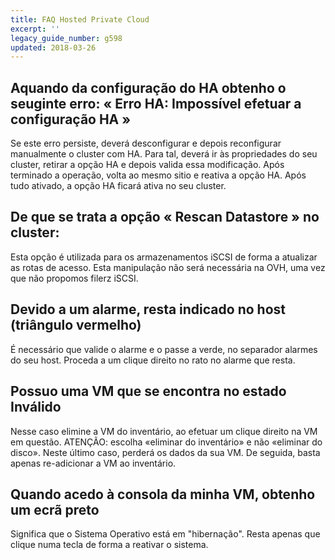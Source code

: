 ```yaml
---
title: FAQ Hosted Private Cloud
excerpt: ''
legacy_guide_number: g598
updated: 2018-03-26
---
```



## Aquando da configuração do HA obtenho o seuginte erro: « Erro HA: Impossível efetuar a configuração HA »
Se este erro persiste, deverá desconfigurar e depois reconfigurar manualmente o cluster com HA. Para tal, deverá ir às propriedades do seu cluster, retirar a opção HA e depois valida essa modificação. Após terminado a operação, volta ao mesmo sitio e reativa a opção HA. Após tudo ativado, a opção HA ficará ativa no seu cluster.


## De que se trata a opção « Rescan Datastore » no cluster:
Esta opção é utilizada para os armazenamentos iSCSI de forma a atualizar as rotas de acesso.
Esta manipulação não será necessária na OVH, uma vez que não propomos filerz iSCSI.


## Devido a um alarme, resta indicado no host (triângulo vermelho)
É necessário que valide o alarme e o passe a verde, no separador alarmes do seu host. Proceda a um clique direito no rato no alarme que resta.


## Possuo uma VM que se encontra no estado Inválido
Nesse caso elimine a VM do inventário, ao efetuar um clique direito na VM em questão.
ATENÇÃO: escolha «eliminar do inventário» e não «eliminar do disco». Neste último caso, perderá os dados da sua VM.
De seguida, basta apenas re-adicionar a VM ao inventário.


## Quando acedo à consola da minha VM, obtenho um ecrã preto
Significa que o Sistema Operativo está em "hibernação". Resta apenas que clique numa tecla de forma a reativar o sistema.

